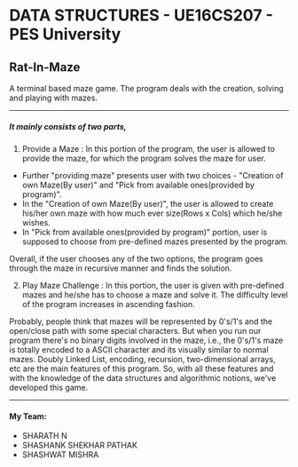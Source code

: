 # DATA STRUCTURES - UE16CS207 - PES University
## Rat-In-Maze
A terminal based maze game.
The program deals with the creation, solving and playing with mazes.

---
##### It mainly consists of two parts,

1. Provide a Maze : 
In this portion of the program, the user is  allowed to provide the maze, for which the program solves the maze for user.
* Further "providing maze" presents user with two choices - "Creation of own Maze(By user)" and "Pick from available ones(provided by program)".
* In the "Creation of own Maze(By user)", the user is allowed to create his/her own maze with how much ever size(Rows x Cols) which he/she wishes.
* In "Pick from available ones(provided by program)" portion, user is supposed to choose from pre-defined mazes presented by the program.

Overall, if the user chooses any of the two options, the program goes through the maze in recursive manner and finds the solution.



2. Play Maze Challenge : 
In this portion, the user is given with pre-defined mazes and he/she has to choose a maze and solve it.
The difficulty level of the program increases in ascending fashion.

Probably, people think that mazes will be represented by 0's/1's and the open/close path with some special characters.
But when you run our program there's no binary digits involved in the maze, i.e., the 0's/1's maze is totally encoded to a ASCII character and its visually similar to normal mazes.
Doubly Linked List, encoding, recursion, two-dimensional arrays, etc are the main features of this program.
So, with all these features and with the knowledge of the data structures and algorithmic notions, we've developed this game.



---

#### My Team:
* SHARATH N
* SHASHANK SHEKHAR PATHAK
* SHASHWAT MISHRA
